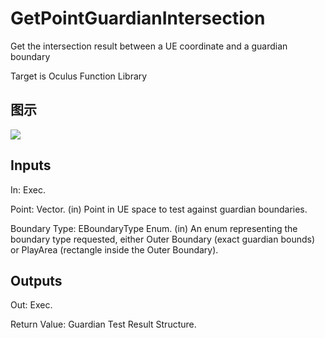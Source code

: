 # GetPointGuardianIntersection

Get the intersection result between a UE coordinate and a guardian boundary

Target is Oculus Function Library

## 图示

![]($-20221218-20151801.png)

## Inputs

In: Exec.

Point: Vector. (in) Point in UE space to test against guardian boundaries.

Boundary Type: EBoundaryType Enum. (in) An enum representing the boundary type requested, either Outer Boundary (exact guardian bounds) or PlayArea (rectangle inside the Outer Boundary).  

## Outputs

Out: Exec.

Return Value: Guardian Test Result Structure.

